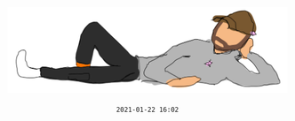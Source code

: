 <div align="center">

[![laying](/resource/laying.svg)](https://vladde.net/)

<samp><sub>2021-01-22 16:02</sub></samp>

</div>
